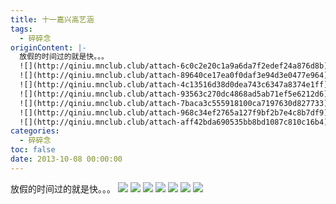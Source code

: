 ```yaml
---
title: 十一嘉兴高艺涵
tags:
  - 碎碎念
originContent: |-
  放假的时间过的就是快。。。
  ![](http://qiniu.mnclub.club/attach-6c0c2e20c1a9a6da7f2edef24a876d8b)
  ![](http://qiniu.mnclub.club/attach-89640ce17ea0f0daf3e94d3e0477e964)
  ![](http://qiniu.mnclub.club/attach-4c13516d38d0dea743c6347a8374e1ff)
  ![](http://qiniu.mnclub.club/attach-93563c270dc4868ad5ab71ef5e6212d6)
  ![](http://qiniu.mnclub.club/attach-7baca3c555918100ca7197630d827733)
  ![](http://qiniu.mnclub.club/attach-968c34ef2765a127f9bf2b7e4c8b7df9)
  ![](http://qiniu.mnclub.club/attach-aff42bda690535bb8bd1087c810c16b4)
categories:
  - 碎碎念
toc: false
date: 2013-10-08 00:00:00
---
```


放假的时间过的就是快。。。
![](http://qiniu.mnclub.club/attach-6c0c2e20c1a9a6da7f2edef24a876d8b!detail)
![](http://qiniu.mnclub.club/attach-89640ce17ea0f0daf3e94d3e0477e964!detail)
![](http://qiniu.mnclub.club/attach-4c13516d38d0dea743c6347a8374e1ff!detail)
![](http://qiniu.mnclub.club/attach-93563c270dc4868ad5ab71ef5e6212d6!detail)
![](http://qiniu.mnclub.club/attach-7baca3c555918100ca7197630d827733!detail)
![](http://qiniu.mnclub.club/attach-968c34ef2765a127f9bf2b7e4c8b7df9!detail)
![](http://qiniu.mnclub.club/attach-aff42bda690535bb8bd1087c810c16b4!detail)